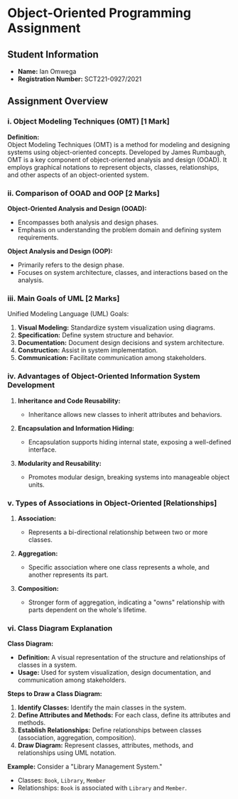 # Object-Oriented Programming Assignment

## Student Information
- **Name:** Ian Omwega
- **Registration Number:** SCT221-0927/2021

## Assignment Overview

### i. Object Modeling Techniques (OMT) [1 Mark]
**Definition:**  
Object Modeling Techniques (OMT) is a method for modeling and designing systems using object-oriented concepts. Developed by James Rumbaugh, OMT is a key component of object-oriented analysis and design (OOAD). It employs graphical notations to represent objects, classes, relationships, and other aspects of an object-oriented system.

### ii. Comparison of OOAD and OOP [2 Marks]
**Object-Oriented Analysis and Design (OOAD):**
- Encompasses both analysis and design phases.
- Emphasis on understanding the problem domain and defining system requirements.

**Object Analysis and Design (OOP):**
- Primarily refers to the design phase.
- Focuses on system architecture, classes, and interactions based on the analysis.

### iii. Main Goals of UML [2 Marks]
Unified Modeling Language (UML) Goals:
1. **Visual Modeling:** Standardize system visualization using diagrams.
2. **Specification:** Define system structure and behavior.
3. **Documentation:** Document design decisions and system architecture.
4. **Construction:** Assist in system implementation.
5. **Communication:** Facilitate communication among stakeholders.

### iv. Advantages of Object-Oriented Information System Development
1. **Inheritance and Code Reusability:**
   - Inheritance allows new classes to inherit attributes and behaviors.
   
2. **Encapsulation and Information Hiding:**
   - Encapsulation supports hiding internal state, exposing a well-defined interface.

3. **Modularity and Reusability:**
   - Promotes modular design, breaking systems into manageable object units.

### v. Types of Associations in Object-Oriented [Relationships]
1. **Association:**
   - Represents a bi-directional relationship between two or more classes.

2. **Aggregation:**
   - Specific association where one class represents a whole, and another represents its part.

3. **Composition:**
   - Stronger form of aggregation, indicating a "owns" relationship with parts dependent on the whole's lifetime.

### vi. Class Diagram Explanation
**Class Diagram:**
- **Definition:** A visual representation of the structure and relationships of classes in a system.
- **Usage:** Used for system visualization, design documentation, and communication among stakeholders.

**Steps to Draw a Class Diagram:**
1. **Identify Classes:** Identify the main classes in the system.
2. **Define Attributes and Methods:** For each class, define its attributes and methods.
3. **Establish Relationships:** Define relationships between classes (association, aggregation, composition).
4. **Draw Diagram:** Represent classes, attributes, methods, and relationships using UML notation.

**Example:**
Consider a "Library Management System."
- Classes: `Book`, `Library`, `Member`
- Relationships: `Book` is associated with `Library` and `Member`.

